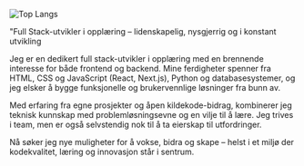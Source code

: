 ![Top Langs](https://github-readme-stats.vercel.app/api/top-langs/?username=Marcus-Kodehode&layout=compact)

"Full Stack-utvikler i opplæring – lidenskapelig, nysgjerrig og i konstant utvikling

Jeg er en dedikert full stack-utvikler i opplæring med en brennende interesse for både frontend og backend. Mine ferdigheter spenner fra HTML, CSS og JavaScript (React, Next.js), Python og databasesystemer, og jeg elsker å bygge funksjonelle og brukervennlige løsninger fra bunn av.

Med erfaring fra egne prosjekter og åpen kildekode-bidrag, kombinerer jeg teknisk kunnskap med problemløsningsevne og en vilje til å lære. Jeg trives i team, men er også selvstendig nok til å ta eierskap til utfordringer.

Nå søker jeg nye muligheter for å vokse, bidra og skape – helst i et miljø der kodekvalitet, læring og innovasjon står i sentrum.

